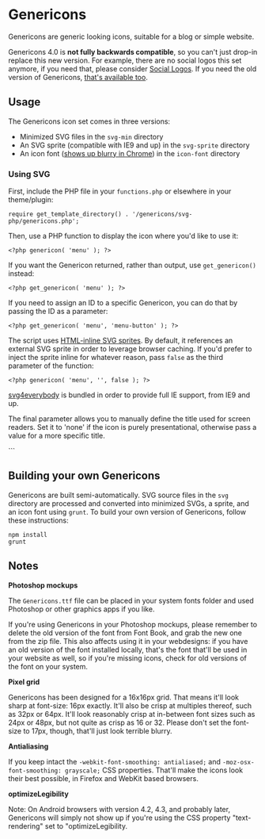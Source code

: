 # Genericons

Genericons are generic looking icons, suitable for a blog or simple website.

Genericons 4.0 is **not fully backwards compatible**, so you can't just drop-in replace this new version. For example, there are no social logos this set anymore, if you need that, please consider <a href="https://github.com/Automattic/social-logos">Social Logos</a>. If you need the old version of Genericons, <a href="genericons-classic.zip">that's available too</a>.

## Usage

The Genericons icon set comes in three versions:

- Minimized SVG files in the `svg-min` directory
- An SVG sprite (compatible with IE9 and up) in the `svg-sprite` directory
- An icon font (<a href="https://code.google.com/p/chromium/issues/detail?id=426333">shows up blurry in Chrome</a>) in the `icon-font` directory

### Using SVG

First, include the PHP file in your `functions.php` or elsewhere in your theme/plugin:

`require get_template_directory() . '/genericons/svg-php/genericons.php';`

Then, use a PHP function to display the icon where you'd like to use it:

`<?php genericon( 'menu' ); ?>`

If you want the Genericon returned, rather than output, use `get_genericon()` instead:

`<?php get_genericon( 'menu' ); ?>`

If you need to assign an ID to a specific Genericon, you can do that by passing the ID as a parameter:

`<?php get_genericon( 'menu', 'menu-button' ); ?>`

The script uses [HTML-inline SVG sprites](https://24ways.org/2014/an-overview-of-svg-sprite-creation-techniques/). By default, it references an external SVG sprite in order to leverage browser caching. If you'd prefer to inject the sprite inline for whatever reason, pass `false` as the third parameter of the function:

`<?php genericon( 'menu', '', false ); ?>`

[svg4everybody](https://github.com/jonathantneal/svg4everybody) is bundled in order to provide full IE support, from IE9 and up.

The final parameter allows you to manually define the title used for screen readers. Set it to 'none' if the icon is purely presentational, otherwise pass a value for a more specific title.

`<?php genericon( 'twitter', '', true, 'Follow me on Twitter' ); ?>``

## Building your own Genericons

Genericons are built semi-automatically. SVG source files in the `svg` directory are processed and converted into minimized SVGs, a sprite, and an icon font using `grunt`. To build your own version of Genericons, follow these instructions:

```
npm install
grunt
```

## Notes

**Photoshop mockups**

The `Genericons.ttf` file can be placed in your system fonts folder and used Photoshop or other graphics apps if you like.

If you're using Genericons in your Photoshop mockups, please remember to delete the old version of the font from Font Book, and grab the new one from the zip file. This also affects using it in your webdesigns: if you have an old version of the font installed locally, that's the font that'll be used in your website as well, so if you're missing icons, check for old versions of the font on your system.

**Pixel grid**

Genericons has been designed for a 16x16px grid. That means it'll look sharp at font-size: 16px exactly. It'll also be crisp at multiples thereof, such as 32px or 64px. It'll look reasonably crisp at in-between font sizes such as 24px or 48px, but not quite as crisp as 16 or 32. Please don't set the font-size to 17px, though, that'll just look terrible blurry.

**Antialiasing**

If you keep intact the `-webkit-font-smoothing: antialiased;` and `-moz-osx-font-smoothing: grayscale;` CSS properties. That'll make the icons look their best possible, in Firefox and WebKit based browsers.

**optimizeLegibility**

Note: On Android browsers with version 4.2, 4.3, and probably later, Genericons will simply not show up if you're using the CSS property "text-rendering" set to "optimizeLegibility.

